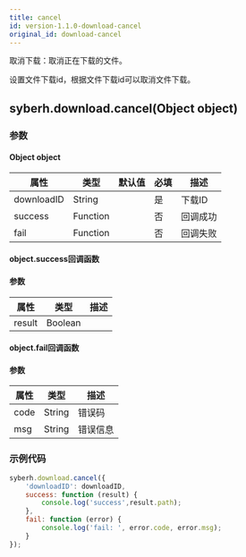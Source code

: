 ```yaml
---
title: cancel
id: version-1.1.0-download-cancel
original_id: download-cancel
---
```



取消下载：取消正在下载的文件。

设置文件下载id，根据文件下载id可以取消文件下载。


## syberh.download.cancel(Object object)
### 参数
#### Object object
| 属性     | 类型   | 默认值  |  必填 | 描述                         |
| ---------- | ------- | -------- | ---------------- | ----------------------------------
| downloadID | String |  | 是 | 下载ID |
| success | Function |  | 否 | 回调成功 |
| fail | Function |  | 否 |  回调失败 |


#### object.success回调函数
#### 参数
| 属性 | 类型  | 描述 |
| -- | -- | -- |
| result | Boolean | |


#### object.fail回调函数
#### 参数
| 属性 | 类型  | 描述 |
| -- | -- | -- |
| code | String | 错误码 |
| msg | String  | 错误信息 |

### 示例代码
```javascript
syberh.download.cancel({
    'downloadID': downloadID,
    success: function (result) {
        console.log('success',result.path);   
    },
    fail: function (error) {
        console.log('fail: ', error.code, error.msg);
    }
});
```
